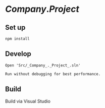 _Company_._Project_
==============

## Set up

    npm install

## Develop

    Open 'Src/_Company_._Project_.sln'

    Run without debugging for best performance.
   

## Build

   Build via Visual Studio
